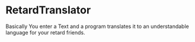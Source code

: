 # RetardTranslator
Basically You enter a Text and a program translates it to an understandable language for your retard friends.

